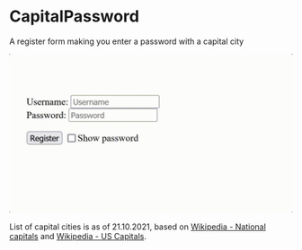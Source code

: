 # CapitalPassword

 A register form making you enter a password with a capital city



<img src="img/demo.gif" title="" alt="demo.gif" width="571">



List of capital cities is as of 21.10.2021, based on [Wikipedia - National capitals](https://simple.wikipedia.org/wiki/List_of_national_capitals) and [Wikipedia - US Capitals](https://en.wikipedia.org/wiki/List_of_capitals_in_the_United_States).
